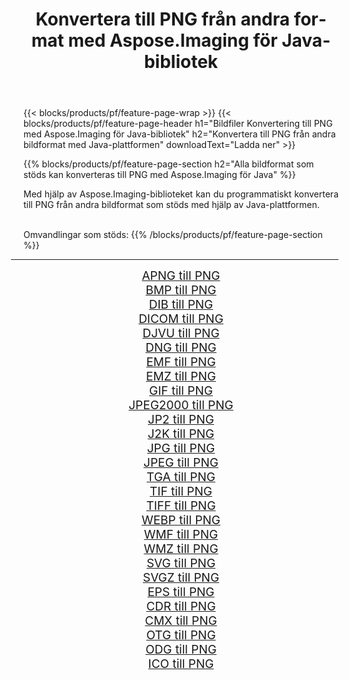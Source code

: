 ﻿---
title: Konvertera till PNG från andra format med Aspose.Imaging för Java-bibliotek 
weight: 3920
url: /sv/java/conversion/to/png/ 
lang: sv
langdirlevel: 2
locales: zh-hans,ja,it,ru,de,es,fr,nl,id,lt,pl,pt,vi,tr,ko,zh-hant,ar,hi,th,sv,cs,uk,he
description: Med Aspose.Imaging kan du konvertera till PNG från andra format med Java
---

{{< blocks/products/pf/feature-page-wrap >}}
{{< blocks/products/pf/feature-page-header h1="Bildfiler Konvertering till PNG med Aspose.Imaging för Java-bibliotek" h2="Konvertera till PNG från andra bildformat med Java-plattformen" downloadText="Ladda ner" >}}


{{% blocks/products/pf/feature-page-section  h2="Alla bildformat som stöds kan konverteras till PNG med Aspose.Imaging för Java" %}}
<p align=justify>Med hjälp av Aspose.Imaging-biblioteket kan du programmatiskt konvertera till PNG från andra bildformat som stöds med hjälp av Java-plattformen.</p>
<br/>
Omvandlingar som stöds:
{{% /blocks/products/pf/feature-page-section %}}
<div class="container-fluid productfamilypage bg-gray">
    <div class="convertypes bg-gray agp-content section">
        <div class="container">
		<hr style="margin-left:-20px;"/>
		<div class="row other-converters" style="gap: 10px;font-size: 19px;text-align:center;">
		    <div class='col-md-2 other-converter remove-lp remove-rp'><a href="/imaging/sv/java/conversion/apng-to-png/" style="padding:15px;">APNG till PNG</a></div>
<div class='col-md-2 other-converter remove-lp remove-rp'><a href="/imaging/sv/java/conversion/bmp-to-png/" style="padding:15px;">BMP till PNG</a></div>
<div class='col-md-2 other-converter remove-lp remove-rp'><a href="/imaging/sv/java/conversion/dib-to-png/" style="padding:15px;">DIB till PNG</a></div>
<div class='col-md-2 other-converter remove-lp remove-rp'><a href="/imaging/sv/java/conversion/dicom-to-png/" style="padding:15px;">DICOM till PNG</a></div>
<div class='col-md-2 other-converter remove-lp remove-rp'><a href="/imaging/sv/java/conversion/djvu-to-png/" style="padding:15px;">DJVU till PNG</a></div>
<div class='col-md-2 other-converter remove-lp remove-rp'><a href="/imaging/sv/java/conversion/dng-to-png/" style="padding:15px;">DNG till PNG</a></div>
<div class='col-md-2 other-converter remove-lp remove-rp'><a href="/imaging/sv/java/conversion/emf-to-png/" style="padding:15px;">EMF till PNG</a></div>
<div class='col-md-2 other-converter remove-lp remove-rp'><a href="/imaging/sv/java/conversion/emz-to-png/" style="padding:15px;">EMZ till PNG</a></div>
<div class='col-md-2 other-converter remove-lp remove-rp'><a href="/imaging/sv/java/conversion/gif-to-png/" style="padding:15px;">GIF till PNG</a></div>
<div class='col-md-2 other-converter remove-lp remove-rp'><a href="/imaging/sv/java/conversion/jpeg2000-to-png/" style="padding:15px;">JPEG2000 till PNG</a></div>
<div class='col-md-2 other-converter remove-lp remove-rp'><a href="/imaging/sv/java/conversion/jp2-to-png/" style="padding:15px;">JP2 till PNG</a></div>
<div class='col-md-2 other-converter remove-lp remove-rp'><a href="/imaging/sv/java/conversion/j2k-to-png/" style="padding:15px;">J2K till PNG</a></div>
<div class='col-md-2 other-converter remove-lp remove-rp'><a href="/imaging/sv/java/conversion/jpg-to-png/" style="padding:15px;">JPG till PNG</a></div>
<div class='col-md-2 other-converter remove-lp remove-rp'><a href="/imaging/sv/java/conversion/jpeg-to-png/" style="padding:15px;">JPEG till PNG</a></div>
<div class='col-md-2 other-converter remove-lp remove-rp'><a href="/imaging/sv/java/conversion/tga-to-png/" style="padding:15px;">TGA till PNG</a></div>
<div class='col-md-2 other-converter remove-lp remove-rp'><a href="/imaging/sv/java/conversion/tif-to-png/" style="padding:15px;">TIF till PNG</a></div>
<div class='col-md-2 other-converter remove-lp remove-rp'><a href="/imaging/sv/java/conversion/tiff-to-png/" style="padding:15px;">TIFF till PNG</a></div>
<div class='col-md-2 other-converter remove-lp remove-rp'><a href="/imaging/sv/java/conversion/webp-to-png/" style="padding:15px;">WEBP till PNG</a></div>
<div class='col-md-2 other-converter remove-lp remove-rp'><a href="/imaging/sv/java/conversion/wmf-to-png/" style="padding:15px;">WMF till PNG</a></div>
<div class='col-md-2 other-converter remove-lp remove-rp'><a href="/imaging/sv/java/conversion/wmz-to-png/" style="padding:15px;">WMZ till PNG</a></div>
<div class='col-md-2 other-converter remove-lp remove-rp'><a href="/imaging/sv/java/conversion/svg-to-png/" style="padding:15px;">SVG till PNG</a></div>
<div class='col-md-2 other-converter remove-lp remove-rp'><a href="/imaging/sv/java/conversion/svgz-to-png/" style="padding:15px;">SVGZ till PNG</a></div>
<div class='col-md-2 other-converter remove-lp remove-rp'><a href="/imaging/sv/java/conversion/eps-to-png/" style="padding:15px;">EPS till PNG</a></div>
<div class='col-md-2 other-converter remove-lp remove-rp'><a href="/imaging/sv/java/conversion/cdr-to-png/" style="padding:15px;">CDR till PNG</a></div>
<div class='col-md-2 other-converter remove-lp remove-rp'><a href="/imaging/sv/java/conversion/cmx-to-png/" style="padding:15px;">CMX till PNG</a></div>
<div class='col-md-2 other-converter remove-lp remove-rp'><a href="/imaging/sv/java/conversion/otg-to-png/" style="padding:15px;">OTG till PNG</a></div>
<div class='col-md-2 other-converter remove-lp remove-rp'><a href="/imaging/sv/java/conversion/odg-to-png/" style="padding:15px;">ODG till PNG</a></div>
<div class='col-md-2 other-converter remove-lp remove-rp'><a href="/imaging/sv/java/conversion/ico-to-png/" style="padding:15px;">ICO till PNG</a></div>
                </div>
        </div>
    </div>
</div>
<br/>

